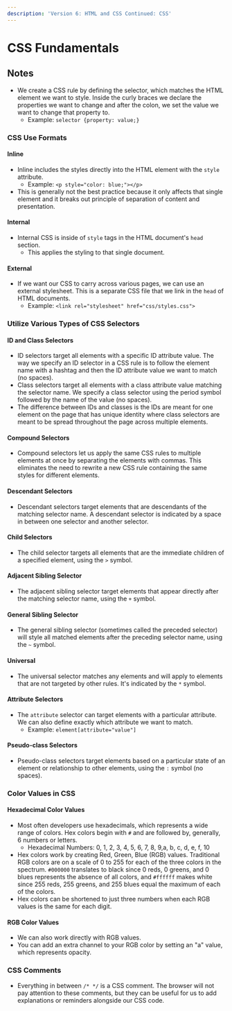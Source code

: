 ```yaml
---
description: 'Version 6: HTML and CSS Continued: CSS'
---
```


# CSS Fundamentals

## Notes

* We create a CSS rule by defining the selector, which matches the HTML element we want to style. Inside the curly braces we declare the properties we want to change and after the colon, we set the value we want to change that property to.
  * Example: `selector {property: value;}`

### CSS Use Formats

#### **Inline**

* Inline includes the styles directly into the HTML element with the `style` attribute.
  * Example: `<p style="color: blue;"></p>`
* This is generally not the best practice because it only affects that single element and it breaks out principle of separation of content and presentation.

#### **Internal**

* Internal CSS is inside of `style` tags in the HTML document's `head` section.
  * This applies the styling to that single document.

#### **External**

* If we want our CSS to carry across various pages, we can use an external stylesheet. This is a separate CSS file that we link in the `head` of HTML documents.
  * Example: `<link rel="stylesheet" href="css/styles.css">`

### Utilize Various Types of CSS Selectors

#### **ID and Class Selectors**

* ID selectors target all elements with a specific ID attribute value. The way we specify an ID selector in a CSS rule is to follow the element name with a hashtag and then the ID attribute value we want to match \(no spaces\).
* Class selectors target all elements with a class attribute value matching the selector name. We specify a class selector using the period symbol followed by the name of the value \(no spaces\).
* The difference between IDs and classes is the IDs are meant for one element on the page that has unique identity where class selectors are meant to be spread throughout the page across multiple elements.

#### **Compound Selectors**

* Compound selectors let us apply the same CSS rules to multiple elements at once by separating the elements with commas. This eliminates the need to rewrite a new CSS rule containing the same styles for different elements.

#### **Descendant Selectors**

* Descendant selectors target elements that are descendants of the matching selector name. A descendant selector is indicated by a space in between one selector and another selector.

#### **Child Selectors**

* The child selector targets all elements that are the immediate children of a specified element, using the `>` symbol.

#### **Adjacent Sibling Selector**

* The adjacent sibling selector target elements that appear directly after the matching selector name, using the `+` symbol.

#### **General Sibling Selector**

* The general sibling selector \(sometimes called the preceded selector\) will style all matched elements after the preceding selector name, using the `~` symbol.

#### **Universal**

* The universal selector matches any elements and will apply to elements that are not targeted by other rules. It's indicated by the `*` symbol.

#### **Attribute Selectors**

* The `attribute` selector can target elements with a particular attribute. We can also define exactly which attribute we want to match.
  * Example: `element[attribute="value"]`

#### **Pseudo-class Selectors**

* Pseudo-class selectors target elements based on a particular state of an element or relationship to other elements, using the `:` symbol \(no spaces\).

### Color Values in CSS

#### **Hexadecimal Color Values**

* Most often developers use hexadecimals, which represents a wide range of colors. Hex colors begin with `#` and are followed by, generally, 6 numbers or letters.
  * Hexadecimal Numbers: 0, 1, 2, 3, 4, 5, 6, 7, 8, 9,a, b, c, d, e, f, 10
* Hex colors work by creating Red, Green, Blue \(RGB\) values. Traditional RGB colors are on a scale of 0 to 255 for each of the three colors in the spectrum. `#000000` translates to black since 0 reds, 0 greens, and 0 blues represents the absence of all colors, and `#ffffff` makes white since 255 reds, 255 greens, and 255 blues equal the maximum of each of the colors.
* Hex colors can be shortened to just three numbers when each RGB values is the same for each digit.

#### **RGB Color Values**

* We can also work directly with RGB values.
* You can add an extra channel to your RGB color by setting an "a" value, which represents opacity.

### CSS Comments

* Everything in between `/* */` is a CSS comment. The browser will not pay attention to these comments, but they can be useful for us to add explanations or reminders alongside our CSS code.

